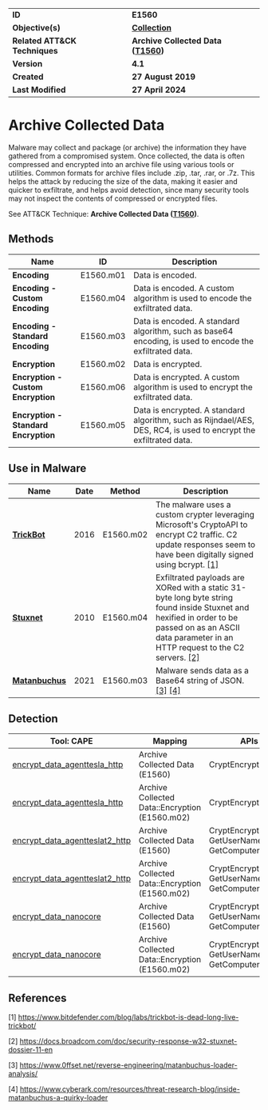 <table>
<tr>
<td><b>ID</b></td>
<td><b>E1560</b></td>
</tr>
<tr>
<td><b>Objective(s)</b></td>
<td><b><a href="../collection">Collection</a></b></td>
</tr>
<tr>
<td><b>Related ATT&CK Techniques</b></td>
<td><b>Archive Collected Data (<a href="https://attack.mitre.org/techniques/T1560/">T1560</a>)</b></td>
</tr>
<tr>
<td><b>Version</b></td>
<td><b>4.1</b></td>
</tr>
<tr>
<td><b>Created</b></td>
<td><b>27 August 2019</b></td>
</tr>
<tr>
<td><b>Last Modified</b></td>
<td><b>27 April 2024</b></td>
</tr>
</table>


# Archive Collected Data

Malware may collect and package (or archive) the information they have gathered from a compromised system. Once collected, the data is often compressed and encrypted into an archive file using various tools or utilities. Common formats for archive files include .zip, .tar, .rar, or .7z. This helps the attack by reducing the size of the data, making it easier and quicker to exfiltrate, and helps avoid detection, since many security tools may not inspect the contents of compressed or encrypted files. 

See ATT&CK Technique: **Archive Collected Data ([T1560](https://attack.mitre.org/techniques/T1560/))**.

## Methods

|Name|ID|Description|
|---|---|---|
|**Encoding**|E1560.m01|Data is encoded.|
|**Encoding - Custom Encoding**|E1560.m04|Data is encoded. A custom algorithm is used to encode the exfiltrated data.|
|**Encoding - Standard Encoding**|E1560.m03|Data is encoded. A standard algorithm, such as base64 encoding, is used to encode the exfiltrated data.|
|**Encryption**|E1560.m02|Data is encrypted.|
|**Encryption - Custom Encryption**|E1560.m06|Data is encrypted. A custom algorithm is used to encrypt the exfiltrated data.|
|**Encryption - Standard Encryption**|E1560.m05|Data is encrypted. A standard algorithm, such as Rijndael/AES, DES, RC4, is used to encrypt the exfiltrated data.|

## Use in Malware

|Name|Date|Method|Description|
|---|---|---|---|
|[**TrickBot**](../xample-malware/trickbot.md)|2016|E1560.m02|The malware uses a custom crypter leveraging Microsoft's CryptoAPI to encrypt C2 traffic. C2 update responses seem to have been digitally signed using bcrypt. [[1]](#1)|
|[**Stuxnet**](../xample-malware/stuxnet.md)|2010|E1560.m04|Exfiltrated payloads are XORed with a static 31-byte long byte string found inside Stuxnet and hexified in order to be passed on as an ASCII data parameter in an HTTP request to the C2 servers. [[2]](#2)|
|[**Matanbuchus**](../xample-malware/matanbuchus.md)|2021|E1560.m03|Malware sends data as a Base64 string of JSON. [[3]](#3) [[4]](#4)|

## Detection

|Tool: CAPE|Mapping|APIs|
|---|---|---|
|[encrypt_data_agenttesla_http](https://github.com/CAPESandbox/community/tree/master/modules/signatures/windows/malware_data_encryption.py)|Archive Collected Data (E1560)|CryptEncrypt|
|[encrypt_data_agenttesla_http](https://github.com/CAPESandbox/community/tree/master/modules/signatures/windows/malware_data_encryption.py)|Archive Collected Data::Encryption (E1560.m02)|CryptEncrypt|
|[encrypt_data_agentteslat2_http](https://github.com/CAPESandbox/community/tree/master/modules/signatures/windows/malware_data_encryption.py)|Archive Collected Data (E1560)|CryptEncrypt, GetUserNameW, GetComputerNameW|
|[encrypt_data_agentteslat2_http](https://github.com/CAPESandbox/community/tree/master/modules/signatures/windows/malware_data_encryption.py)|Archive Collected Data::Encryption (E1560.m02)|CryptEncrypt, GetUserNameW, GetComputerNameW|
|[encrypt_data_nanocore](https://github.com/CAPESandbox/community/tree/master/modules/signatures/windows/malware_data_encryption.py)|Archive Collected Data (E1560)|CryptEncrypt, GetUserNameW, GetComputerNameW|
|[encrypt_data_nanocore](https://github.com/CAPESandbox/community/tree/master/modules/signatures/windows/malware_data_encryption.py)|Archive Collected Data::Encryption (E1560.m02)|CryptEncrypt, GetUserNameW, GetComputerNameW|

## References

<a name="1">[1]</a> https://www.bitdefender.com/blog/labs/trickbot-is-dead-long-live-trickbot/

<a name="2">[2]</a> https://docs.broadcom.com/doc/security-response-w32-stuxnet-dossier-11-en

<a name="3">[3]</a> https://www.0ffset.net/reverse-engineering/matanbuchus-loader-analysis/

<a name="4">[4]</a> https://www.cyberark.com/resources/threat-research-blog/inside-matanbuchus-a-quirky-loader
